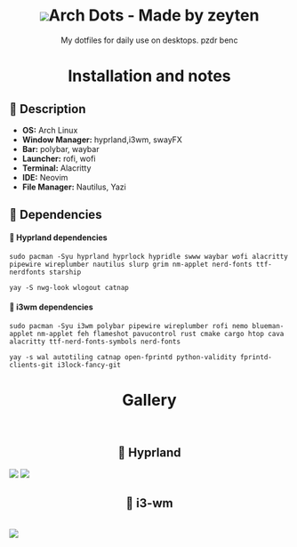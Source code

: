 <h1 align="center"><img src="https://github.com/user-attachments/assets/65766207-72ff-4373-9d14-0403dec7e37c">Arch Dots - Made by zeyten</h1>
<p align="center">My dotfiles for daily use on desktops. pzdr benc</p>


<h1 align="center">Installation and notes</h1>
<h2>  Description </h2>
<ul>
    <li><b>OS:</b> Arch Linux</li>
    <li><b>Window Manager:</b> hyprland,i3wm, swayFX</li>
    <li><b>Bar:</b> polybar, waybar</li>
    <li><b>Launcher:</b> rofi, wofi</li>
    <li><b>Terminal:</b> Alacritty</li>
    <li><b>IDE:</b> Neovim</li>
    <li><b>File Manager:</b> Nautilus, Yazi</li>
</ul>

<h2> 󰇚 Dependencies </h2>
<h4> Hyprland dependencies</h4>

```
sudo pacman -Syu hyprland hyprlock hypridle swww waybar wofi alacritty pipewire wireplumber nautilus slurp grim nm-applet nerd-fonts ttf-nerdfonts starship
```

```
yay -S nwg-look wlogout catnap
```

<h4> i3wm dependencies</h4>

```
sudo pacman -Syu i3wm polybar pipewire wireplumber rofi nemo blueman-applet nm-applet feh flameshot pavucontrol rust cmake cargo htop cava alacritty ttf-nerd-fonts-symbols nerd-fonts
```

```
yay -s wal autotiling catnap open-fprintd python-validity fprintd-clients-git i3lock-fancy-git
```
<h1 align="center"> Gallery </h1><br>

<h2 align="center"> Hyprland </h2>
<img src ="https://github.com/user-attachments/assets/a7c852f2-9d75-4d6c-ae2a-0d55a43b6e9b"></img>
<img src ="https://github.com/user-attachments/assets/94e7eb19-1590-4f15-87dc-46fd966e62a5"</img>



<h2 align="center"> i3-wm</h2> <br>
<img src="https://github.com/user-attachments/assets/987df2de-6f1b-46bd-92c3-1ff018e7f53e"></img>
